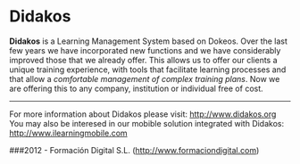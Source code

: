 Didakos
===

**Didakos** is a Learning Management System based on Dokeos. Over the last few years we have incorporated new functions and we have considerably improved those that we already offer. This allows us to offer our clients a unique training experience, with tools that facilitate learning processes and that allow a *comfortable management of complex training plans*. Now we are offering this to any company, institution or individual free of cost.

---

For more information about Didakos please visit: http://www.didakos.org 
You may also be interesed in our mobible solution integrated with Didakos: http://www.ilearningmobile.com

###2012 - Formación Digital S.L. (http://www.formaciondigital.com)
